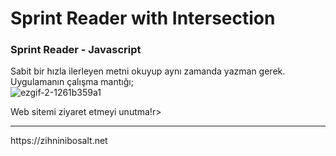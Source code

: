 # Sprint Reader with Intersection
### Sprint Reader - Javascript 
Sabit bir hızla ilerleyen metni okuyup aynı zamanda yazman gerek.
<br>
Uygulamanın çalışma mantığı;
<br>
![ezgif-2-1261b359a1](https://user-images.githubusercontent.com/81859164/192560063-02100a14-45f4-44fe-ad5b-feb7a696bd31.gif)

Web sitemi ziyaret etmeyi unutma!r>
<hr>
https://zihninibosalt.net
